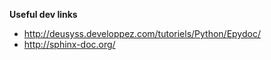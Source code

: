 **Useful dev links**

- http://deusyss.developpez.com/tutoriels/Python/Epydoc/
- http://sphinx-doc.org/